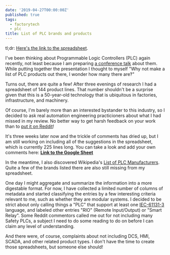 ```yaml
---
date: '2019-04-27T00:00:00Z'
published: true
tags:
  - factorytech
  - plc
title: List of PLC brands and products
---
```


tl;dr: [Here's the link to the spreadsheet](https://docs.google.com/spreadsheets/d/15R6rOn6HexPPkxQu_sHcqVbk_W1myLeLFAvGkUWLZfw/edit?usp=sharing).

I've been thinking about Programmable Logic Controllers (PLC) again recently, not least because I am preparing [a conference talk](https://us.pycon.org/2019/schedule/presentation/237/) about them. While putting together the presentation I thought to myself "Why not make a list of PLC products out there, I wonder how many there are‽"

Turns out, there are quite a few! After three evenings of research I had a spreadsheet of 144 product lines. That number shouldn't be a surprise given that this is a 50-year-old technology that is ubiquitous in factories, infrastructure, and machinery.

Of course, I'm barely more than an interested bystander to this industry, so I decided to ask real automation engineering practicioners about what I had missed in my review. No better way to get harsh feedback on your work than to [put it on Reddit](https://www.reddit.com/r/PLC/comments/bd7u0q/made_a_spreadsheet_of_plc_brands_and_products_did/)!

It's three weeks later now and the trickle of comments has dried up, but I am still working on including all of the suggestions in the spreadsheet, which is currently 225 lines long. You can take a look and add your own comments here: **[Link to the Google Sheet](https://docs.google.com/spreadsheets/d/15R6rOn6HexPPkxQu_sHcqVbk_W1myLeLFAvGkUWLZfw/edit?usp=sharing)**

In the meantime, I also discovered Wikipedia's [List of PLC Manufacturers](https://en.wikipedia.org/wiki/List_of_PLC_manufacturers). Quite a few of the brands listed there are also still missing from my spreadsheet.

One day I might aggregate and summarize the information into a more digestable format. For now, I have collected a limited number of columns of metadata and started classifying the entries by a few interesting criteria relevant to me, such as whether they are modular systems. I decided to be strict about only calling things a "PLC" that support at least one [IEC-61131-3](https://en.wikipedia.org/wiki/IEC_61131-3) language, and labeled other entries "RIO" (Remote Input/Output) or "Smart Relay". Some Reddit commentors called me out for not including many Safety PLCs, a subject I need to do some reading to do on before I can claim any level of understanding.

And there were, of course, complaints about not including DCS, HMI, SCADA, and other related product types. I don't have the time to create those spreadsheets, but someone else should!
